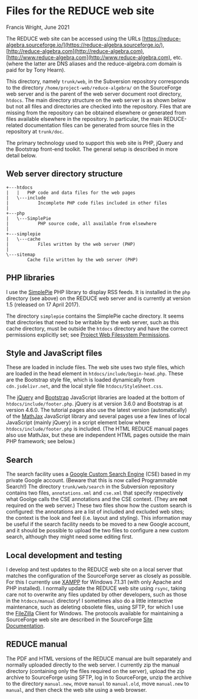 # Files for the REDUCE web site

Francis Wright, June 2021

The REDUCE web site can be accessed using the URLs [https://reduce-algebra.sourceforge.io/](https://reduce-algebra.sourceforge.io/), [http://reduce-algebra.com](http://reduce-algebra.com), [http://www.reduce-algebra.com](http://www.reduce-algebra.com), etc. (where the latter are DNS aliases and the reduce-algebra.com domain is paid for by Tony Hearn).

This directory, namely `trunk/web`, in the Subversion repository corresponds to the directory `/home/project-web/reduce-algebra/` on the SourceForge web server and is the parent of the web server document root directory, `htdocs`. The main directory structure on the web server is as shown below but not all files and directories are checked into the repository. Files that are missing from the repository can be obtained elsewhere or generated from files available elsewhere in the repository. In particular, the main REDUCE-related documentation files can be generated from source files in the repository at `trunk/doc`.

The primary technology used to support this web site is PHP, jQuery and the Bootstrap front-end toolkit. The general setup is described in more detail below.

## Web server directory structure

    +---htdocs
    |   |   PHP code and data files for the web pages
    |   \---include
    |           Incomplete PHP code files included in other files
    |
    +---php
    |   \---SimplePie
    |           PHP source code, all available from elsewhere
    |
    +---simplepie
    |   \---cache
    |           Files written by the web server (PHP)
    |
    \---sitemap
            Cache file written by the web server (PHP)

## PHP libraries

I use the [SimplePie](http://simplepie.org/) PHP library to display RSS feeds. It is installed in the `php` directory (see above) on the REDUCE web server and is currently at version 1.5 (released on 17 April 2017).

The directory `simplepie` contains the SimplePie cache directory. It seems that directories that need to be writable by the web server, such as this cache directory, must be outside the `htdocs` directory and have the correct permissions explicitly set; see [Project Web Filesystem Permissions](https://sourceforge.net/p/forge/documentation/Project%20Web%20Filesystem%20Permissions/).

## Style and JavaScript files

These are loaded in include files. The web site uses two style files, which are loaded in the head element in `htdocs/include/begin-head.php`. These are the Bootstrap style file, which is loaded dynamically from `cdn.jsdelivr.net`, and the local style file `htdocs/StyleSheet.css`.

The [jQuery](https://jquery.com/) and [Bootstrap](https://getbootstrap.com/) JavaScript libraries are loaded at the bottom of `htdocs/include/footer.php`. jQuery is at version 3.6.0 and Bootstrap is at version 4.6.0. The tutorial pages also use the latest version (automatically) of the [MathJax](https://www.mathjax.org/) JavaScript library and several pages use a few lines of local JavaScript (mainly jQuery) in a script element below where `htdocs/include/footer.php` is included. (The HTML REDUCE manual pages also use MathJax, but these are independent HTML pages outside the main PHP framework; see below.)

## Search

The search facility uses a [Google Custom Search Engine](https://cse.google.com/cse/) (CSE) based in my private Google account. (Beware that this is now called Programmable Search!) The directory `trunk/web/search` in the Subversion repository contains two files, `annotations.xml` and `cse.xml` that specify respectively what Goolge calls the CSE annotations and the CSE context. (They are **not** required on the web server.) These two files show how the custom search is configured: the annotations are a list of included and excluded web sites; the context is the look and feel (i.e. layout and styling). This information may be useful if the search facility needs to be moved to a new Google account, and it should be possible to upload the two files to configure a new custom search, although they might need some editing first.

## Local development and testing

I develop and test updates to the REDUCE web site on a local server that matches the configuration of the SourceForge server as closely as possible. For this I currently use [XAMPP](https://www.apachefriends.org/index.html) for Windows 7.1.31 (with only Apache and PHP installed). I normally update the REDUCE web site using `rsync`, taking care not to overwrite any files updated by other developers, such as those in the `htdocs/manual` directory! I sometimes also do a little interactive maintenance, such as deleting obsolete files, using SFTP, for which I use the [FileZilla](https://filezilla-project.org/) Client for Windows. The protocols available for maintaining a SourceForge web site are described in the SourceForge [Site Documentation](https://sourceforge.net/p/forge/documentation/Project%20Web%20Services/).

## REDUCE manual

The PDF and HTML versions of the REDUCE manual are built separately and normally uploaded directly to the web server. I currently zip the manual directory (containing only the files required on the server), upload the zip archive to SourceForge using SFTP, log in to SourceForge, unzip the archive to the directory `manual.new`, move `manual` to `manual.old`, move `manual.new` to `manual`, and then check the web site using a web browser.
